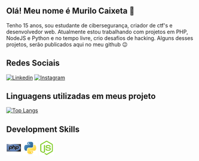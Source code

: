 ## Olá! Meu nome é Murilo Caixeta 👋
Tenho 15 anos, sou estudante de cibersegurança, criador de ctf's e desenvolvedor web. Atualmente estou trabalhando com projetos em PHP, NodeJS e Python e no tempo livre, crio desafios de hacking. Alguns desses projetos, serão publicados aqui no meu github 😉

## Redes Sociais

[![Linkedin](https://img.shields.io/badge/LinkedIn-0077B5?style=for-the-badge&logo=linkedin&logoColor=white)](https://www.linkedin.com/in/murilo-caixeta/)
[![Instagram](https://img.shields.io/badge/Instagram-E4405F?style=for-the-badge&logo=instagram&logoColor=white)](https://www.instagram.com/murilo.caixeta_/)

## Linguagens utilizadas em meus projeto
[![Top Langs](https://github-readme-stats.vercel.app/api/top-langs/?username=Tris0n&layout=demo&theme=dracula&locale=pt-br)](https://github.com/tris0n)

## Development Skills
<p>
<img src="https://raw.githubusercontent.com/devicons/devicon/master/icons/php/php-original.svg" width=40>
<img src="https://raw.githubusercontent.com/devicons/devicon/master/icons/python/python-original.svg" width=40>
<img src="https://raw.githubusercontent.com/devicons/devicon/master/icons/nodejs/nodejs-original.svg" width=40>
</p>
